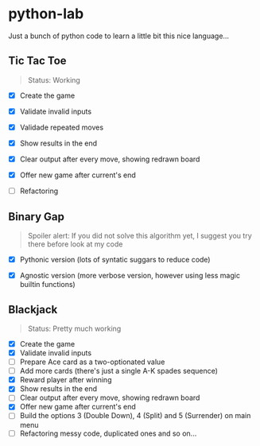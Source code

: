 # python-lab
Just a bunch of python code to learn a little bit this nice language...

## Tic Tac Toe
> Status: Working

- [x] Create the game
- [x] Validate invalid inputs
- [x] Validade repeated moves
- [x] Show results in the end
- [x] Clear output after every move, showing redrawn board
- [x] Offer new game after current's end
- [ ] Refactoring


## Binary Gap
> Spoiler alert: If you did not solve this algorithm yet, I suggest you try there before look at my code

- [x] Pythonic version (lots of syntatic suggars to reduce code)
- [x] Agnostic version (more verbose version, however using less magic builtin functions)


## Blackjack
> Status: Pretty much working

- [x] Create the game
- [x] Validate invalid inputs
- [ ] Prepare Ace card as a two-optionated value
- [ ] Add more cards (there's just a single A-K spades sequence)
- [x] Reward player after winning
- [x] Show results in the end
- [ ] Clear output after every move, showing redrawn board
- [x] Offer new game after current's end
- [ ] Build the options 3 (Double Down), 4 (Split) and 5 (Surrender) on main menu
- [ ] Refactoring messy code, duplicated ones and so on...
